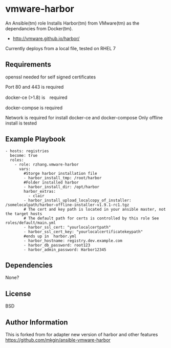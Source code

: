 vmware-harbor
=========

An Ansible(tm) role Installs Harbor(tm) from VMware(tm) as the dependancies from Docker(tm).

* http://vmware.github.io/harbor/

Currently deploys from a local file, tested on RHEL 7

Requirements
------------

openssl needed for self signed certificates

Port 80 and 443 is required

docker-ce (>1.8) is　required

docker-compse is required

Network is required for install docker-ce and docker-compose
Only offline install is tested


Example Playbook
----------------
```
- hosts: registries
  become: true
  roles:
    - role: rzhang.vmware-harbor
      vars:
        #Storge harbor installation file
        - harbor_install_tmp: /root/harbor
        #Folder installed harbor
        - harbor_install_dir: /opt/harbor
        harbor_extras:
          - clair
        - harbor_install_upload_localcopy_of_installer: /somelocalpath/harbor-offline-installer-v1.9.1-rc1.tgz
        # The cert and key path is located in your ansible master, not the target hosts
        # The default path for certs is controlled by this role See roles/default/main.yml
        - harbor_ssl_cert: "yourlocalcertpath"
        - harbor_ssl_cert_key: "yourlocalcertificatekeypath"
        #ends up in  harbor.yml
        - harbor_hostname: registry.dev.example.com
        - harbor_db_password: root123
        - harbor_admin_password: Harbor12345
```


Dependencies
------------

None?

License
-------

BSD

Author Information
------------------
This is forked from for adapter new version of harbor and other features
https://github.com/mkgin/ansible-vmware-harbor
